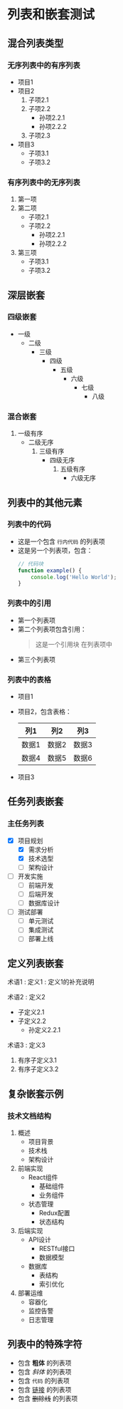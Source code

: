 # 列表和嵌套测试

## 混合列表类型

### 无序列表中的有序列表

- 项目1
- 项目2
  1. 子项2.1
  2. 子项2.2
     - 孙项2.2.1
     - 孙项2.2.2
  3. 子项2.3
- 项目3
  - 子项3.1
  - 子项3.2

### 有序列表中的无序列表

1. 第一项
2. 第二项
   - 子项2.1
   - 子项2.2
     - 孙项2.2.1
     - 孙项2.2.2
3. 第三项
   - 子项3.1
   - 子项3.2

## 深层嵌套

### 四级嵌套

- 一级
  - 二级
    - 三级
      - 四级
        - 五级
          - 六级
            - 七级
              - 八级

### 混合嵌套

1. 一级有序
   - 二级无序
     1. 三级有序
        - 四级无序
          1. 五级有序
             - 六级无序

## 列表中的其他元素

### 列表中的代码

- 这是一个包含 `行内代码` 的列表项
- 这是另一个列表项，包含：
  ```javascript
  // 代码块
  function example() {
      console.log('Hello World');
  }
  ```

### 列表中的引用

- 第一个列表项
- 第二个列表项包含引用：
  > 这是一个引用块
  > 在列表项中
- 第三个列表项

### 列表中的表格

- 项目1
- 项目2，包含表格：

  | 列1 | 列2 | 列3 |
  |-----|-----|-----|
  | 数据1 | 数据2 | 数据3 |
  | 数据4 | 数据5 | 数据6 |

- 项目3

## 任务列表嵌套

### 主任务列表

- [x] 项目规划
  - [x] 需求分析
  - [x] 技术选型
  - [ ] 架构设计
- [ ] 开发实施
  - [ ] 前端开发
  - [ ] 后端开发
  - [ ] 数据库设计
- [ ] 测试部署
  - [ ] 单元测试
  - [ ] 集成测试
  - [ ] 部署上线

## 定义列表嵌套

术语1
: 定义1
: 定义1的补充说明

术语2
: 定义2
  - 子定义2.1
  - 子定义2.2
    - 孙定义2.2.1

术语3
: 定义3
  1. 有序子定义3.1
  2. 有序子定义3.2

## 复杂嵌套示例

### 技术文档结构

1. 概述
   - 项目背景
   - 技术栈
   - 架构设计
2. 前端实现
   - React组件
     - 基础组件
     - 业务组件
   - 状态管理
     - Redux配置
     - 状态结构
3. 后端实现
   - API设计
     - RESTful接口
     - 数据模型
   - 数据库
     - 表结构
     - 索引优化
4. 部署运维
   - 容器化
   - 监控告警
   - 日志管理

## 列表中的特殊字符

- 包含 **粗体** 的列表项
- 包含 *斜体* 的列表项
- 包含 `代码` 的列表项
- 包含 [链接](https://example.com) 的列表项
- 包含 ~~删除线~~ 的列表项
